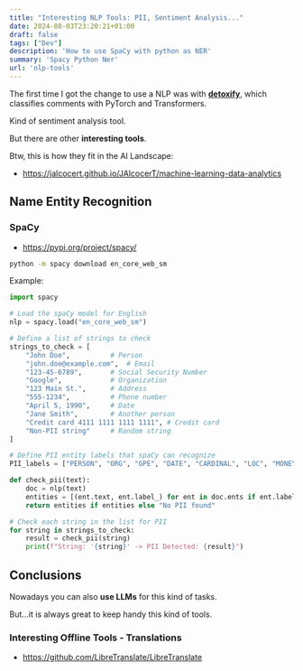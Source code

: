 ```yaml
---
title: "Interesting NLP Tools: PII, Sentiment Analysis..."
date: 2024-08-03T23:20:21+01:00
draft: false
tags: ["Dev"]
description: 'How to use SpaCy with python as NER'
summary: 'Spacy Python Ner'
url: 'nlp-tools'
---
```


The first time I got the change to use a NLP was with [**detoxify**](https://pypi.org/project/detoxify/), which classifies comments with PyTorch and Transformers.

Kind of sentiment analysis tool.

But there are other **interesting tools**.

Btw, this is how they fit in the AI Landscape: 

* https://jalcocert.github.io/JAlcocerT/machine-learning-data-analytics


## Name Entity Recognition

### SpaCy

* https://pypi.org/project/spacy/

```sh
python -m spacy download en_core_web_sm
```

Example:

```py
import spacy

# Load the spaCy model for English
nlp = spacy.load("en_core_web_sm")

# Define a list of strings to check
strings_to_check = [
    "John Doe",          # Person
    "john.doe@example.com",  # Email
    "123-45-6789",       # Social Security Number
    "Google",            # Organization
    "123 Main St.",      # Address
    "555-1234",          # Phone number
    "April 5, 1990",     # Date
    "Jane Smith",        # Another person
    "Credit card 4111 1111 1111 1111", # Credit card
    "Non-PII string"     # Random string
]

# Define PII entity labels that spaCy can recognize
PII_labels = ["PERSON", "ORG", "GPE", "DATE", "CARDINAL", "LOC", "MONEY"]

def check_pii(text):
    doc = nlp(text)
    entities = [(ent.text, ent.label_) for ent in doc.ents if ent.label_ in PII_labels]
    return entities if entities else "No PII found"

# Check each string in the list for PII
for string in strings_to_check:
    result = check_pii(string)
    print(f"String: '{string}' -> PII Detected: {result}")
```

## Conclusions

Nowadays you can also **use LLMs** for this kind of tasks.

But...it is always great to keep handy this kind of tools.

### Interesting Offline Tools - Translations

* https://github.com/LibreTranslate/LibreTranslate
